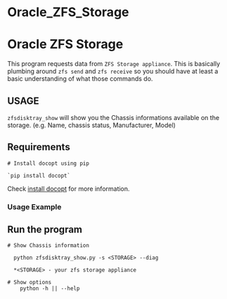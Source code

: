 # Oracle_ZFS_Storage

# Oracle ZFS Storage

This program requests data from `ZFS Storage appliance`. This is basically plumbing around `zfs send` and `zfs receive`
so you should have at least a basic understanding of what those commands do.

## USAGE
`zfsdisktray_show` will show you the Chassis informations available on the storage. 
    (e.g. Name, chassis status, Manufacturer, Model)

## Requirements

```
# Install docopt using pip

`pip install docopt`
```
Check [install docopt](https://pypi.org/project/docopt/) for more information. 


### Usage Example
## Run the program

```
# Show Chassis information
 
  python zfsdisktray_show.py -s <STORAGE> --diag
  
  *<STORAGE> - your zfs storage appliance

# Show options
    python -h || --help
```


